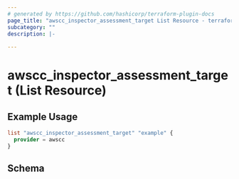 ```yaml
---
# generated by https://github.com/hashicorp/terraform-plugin-docs
page_title: "awscc_inspector_assessment_target List Resource - terraform-provider-awscc"
subcategory: ""
description: |-
  
---
```


# awscc_inspector_assessment_target (List Resource)



## Example Usage

```terraform
list "awscc_inspector_assessment_target" "example" {
  provider = awscc
}
```

<!-- schema generated by tfplugindocs -->
## Schema
